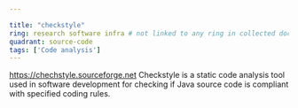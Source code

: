 ```yaml
---

title: "checkstyle"
ring: research software infra # not linked to any ring in collected doc sheet
quadrant: source-code
tags: ['Code analysis']
---
```

https://chechstyle.sourceforge.net
Checkstyle is a static code analysis tool used in software development for checking if Java source code is compliant with specified coding rules.
